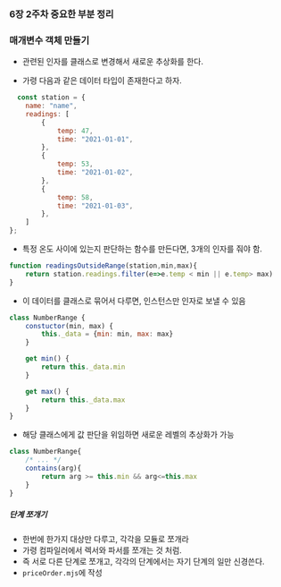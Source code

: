 ### 6장 2주차 중요한 부분 정리

### 매개변수 객체 만들기

- 관련된 인자를 클래스로 변경해서 새로운 추상화를 한다.

- 가령 다음과 같은 데이터 타입이 존재한다고 하자.

```javascript
  const station = {
    name: "name",
    readings: [
        {
            temp: 47,
            time: "2021-01-01",
        },
        {
            temp: 53,
            time: "2021-01-02",
        },
        {
            temp: 58,
            time: "2021-01-03",
        },
    ]
};
```

- 특정 온도 사이에 있는지 판단하는 함수를 만든다면, 3개의 인자를 줘야 함.
```javascript
function readingsOutsideRange(station,min,max){
    return station.readings.filter(e=>e.temp < min || e.temp> max)
}
```
- 이 데이터를 클래스로 묶어서 다루면, 인스턴스만 인자로 보낼 수 있음

```javascript
class NumberRange {
    constuctor(min, max) {
        this._data = {min: min, max: max}
    }

    get min() {
        return this._data.min
    }

    get max() {
        return this._data.max
    }
}
```

- 해당 클래스에게 값 판단을 위임하면 새로운 레벨의 추상화가 가능
```javascript
class NumberRange{
    /* ... */
    contains(arg){
        return arg >= this.min && arg<=this.max
    }
}
```


##### 단계 쪼개기
- 한번에 한가지 대상만 다루고, 각각을 모듈로 쪼개라
- 가령 컴파일러에서 렉서와 파서를 쪼개는 것 처럼.
- 즉 서로 다른 단계로 쪼개고, 각각의 단계에서는 자기 단계의 일만 신경쓴다.
- `priceOrder.mjs`에 작성

